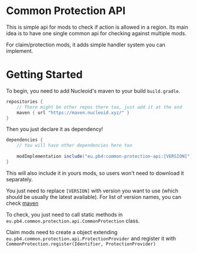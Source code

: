 # Common Protection API

This is simple api for mods to check if action is allowed in a region. 
Its main idea is to have one single common api for checking against multiple mods.

For claim/protection mods, it adds simple handler system you can implement.

# Getting Started

To begin, you need to add Nucleoid's maven to your build `build.gradle`.

```groovy
repositories {
    // There might be other repos there too, just add it at the end
    maven { url "https://maven.nucleoid.xyz/" }
}
```

Then you just declare it as dependency!
```groovy
dependencies {
    // You will have other dependencies here too
    
	modImplementation include("eu.pb4:common-protection-api:[VERSION]")
}
```
This will also include it in yours mods, so users won't need to download it separately.

You just need to replace `[VERSION]` with version you want to use (which should be usually the latest available).
For list of version names, you can check [maven](https://maven.nucleoid.xyz/eu/pb4/common-protection-api/)

To check, you just need to call static methods in `eu.pb4.common.protection.api.CommonProtection` class.

Claim mods need to create a object extending `eu.pb4.common.protection.api.ProtectionProvider` 
and register it with `CommonProtection.register(Identifier, ProtectionProvider)`



